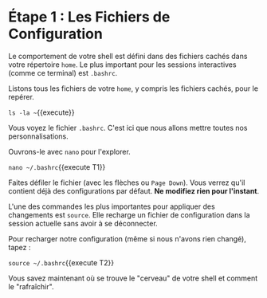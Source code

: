 # Étape 1 : Les Fichiers de Configuration

Le comportement de votre shell est défini dans des fichiers cachés dans votre répertoire `home`. Le plus important pour les sessions interactives (comme ce terminal) est `.bashrc`.

Listons tous les fichiers de votre `home`, y compris les fichiers cachés, pour le repérer.

`ls -la ~`{{execute}}

Vous voyez le fichier `.bashrc`. C'est ici que nous allons mettre toutes nos personnalisations.

Ouvrons-le avec `nano` pour l'explorer.

`nano ~/.bashrc`{{execute T1}}

Faites défiler le fichier (avec les flèches ou `Page Down`). Vous verrez qu'il contient déjà des configurations par défaut. **Ne modifiez rien pour l'instant**.

L'une des commandes les plus importantes pour appliquer des changements est `source`. Elle recharge un fichier de configuration dans la session actuelle sans avoir à se déconnecter.

Pour recharger notre configuration (même si nous n'avons rien changé), tapez :

`source ~/.bashrc`{{execute T2}}

Vous savez maintenant où se trouve le "cerveau" de votre shell et comment le "rafraîchir".
